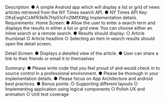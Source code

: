 Description:
● A simple Android app which will display a list or grid of news articles retrieved from the
NY Times search API.
● NY Times API Key: OKsEwghCzAPR3kRr7Hp51cFn2tMfXWgj
Implementation details.
Requirements:
Home Screen:
● Allow the user to enter a search term and displays the results in either a list or
grid view. You can choose either an inline search or a remote search.
● Results should display:
○ Article thumbnail
○ Article headline
○ Selecting an item in search results should open the detail screen.

Detail Screen:
● Displays a detailed view of the article.
● User can share a link to their friends or email it to themselves

Summary:
● Please write code that you feel proud of and would check in to source control in a
professional environment.
● Please be thorough in your implementation details.
● Please focus on App Architecture and android best practices.
● Bonus points:
○ Supporting different layouts
○ Implementing application using logical components
○ Polish UX and animation
○ Unit test coverage